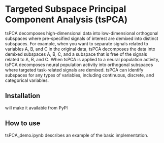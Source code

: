 Targeted Subspace Principal Component Analysis (tsPCA)
===========================================

tsPCA decomposes high-dimensional data into low-dimensional orthogonal subspaces where pre-specified signals of interest are demixed into distinct subspaces. For example, when you want to separate signals related to variables A, B, and C in the original data, tsPCA decomposes the data into demixed subspaces A, B, C, and a subspace that is free of the signals related to A, B, and C. When tsPCA is applied to a neural population activity, tsPCA decomposes neural population activity into orthogonal subspaces where targeted task-related signals are demixed. tsPCA can identify subspaces for any types of variables, including continuous, discrete, and categorical variables.

## Installation
will make it available from PyPl

## How to use
tsPCA_demo.ipynb describes an example of the basic implementation.

